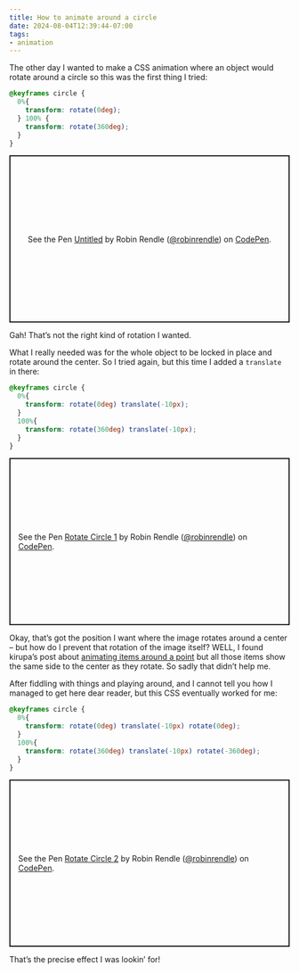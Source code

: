 ```yaml
---
title: How to animate around a circle
date: 2024-08-04T12:39:44-07:00
tags:
- animation
---
```


The other day I wanted to make a CSS animation where an object would rotate around a circle so this was the first thing I tried:

```css
@keyframes circle {
  0%{
    transform: rotate(0deg);
  } 100% {
    transform: rotate(360deg);
  }
}
```

<p class="codepen" data-height="300" data-default-tab="result" data-slug-hash="eYwWLog" data-pen-title="Untitled" data-user="robinrendle" data-token="7b14202a846b3480715218f43ddb696e" style="height: 300px; box-sizing: border-box; display: flex; align-items: center; justify-content: center; border: 2px solid; margin: 1em 0; padding: 1em;">
  <span>See the Pen <a href="https://codepen.io/robinrendle/pen/eYwWLog/7b14202a846b3480715218f43ddb696e">
  Untitled</a> by Robin Rendle (<a href="https://codepen.io/robinrendle">@robinrendle</a>)
  on <a href="https://codepen.io">CodePen</a>.</span>
</p>

Gah! That’s not the right kind of rotation I wanted.

What I really needed was for the whole object to be locked in place and rotate around the center. So I tried again, but this time I added a `translate` in there:

```css
@keyframes circle {
  0%{
    transform: rotate(0deg) translate(-10px);
  }
  100%{
    transform: rotate(360deg) translate(-10px);
  }
}
```

<p class="codepen" data-height="300" data-default-tab="result" data-slug-hash="oNrWPOd" data-pen-title="Rotate Circle 1" data-user="robinrendle" data-token="542a7ec324b4e2f7bec146070718c187" style="height: 300px; box-sizing: border-box; display: flex; align-items: center; justify-content: center; border: 2px solid; margin: 1em 0; padding: 1em;">
  <span>See the Pen <a href="https://codepen.io/robinrendle/pen/oNrWPOd/542a7ec324b4e2f7bec146070718c187">
  Rotate Circle 1</a> by Robin Rendle (<a href="https://codepen.io/robinrendle">@robinrendle</a>)
  on <a href="https://codepen.io">CodePen</a>.</span>
</p>

Okay, that’s got the position I want where the image rotates around a center – but how do I prevent that rotation of the image itself? WELL, I found kirupa’s post about [animating items around a point](https://www.kirupa.com/animations/rotating_items_around_a_point.htm) but all those items show the same side to the center as they rotate. So sadly that didn’t help me.

After fiddling with things and playing around, and I cannot tell you how I managed to get here dear reader, but this CSS eventually worked for me:

```css
@keyframes circle {
  0%{
    transform: rotate(0deg) translate(-10px) rotate(0deg);
  }
  100%{
    transform: rotate(360deg) translate(-10px) rotate(-360deg);
  }
}
```

<p class="codepen" data-height="300" data-default-tab="result" data-slug-hash="ZEdKMNB" data-pen-title="Rotate Circle 2" data-user="robinrendle" data-token="9f4ad69d9e9c58bc0c9de2c462ae3c29" style="height: 300px; box-sizing: border-box; display: flex; align-items: center; justify-content: center; border: 2px solid; margin: 1em 0; padding: 1em;">
  <span>See the Pen <a href="https://codepen.io/robinrendle/pen/ZEdKMNB/9f4ad69d9e9c58bc0c9de2c462ae3c29">
  Rotate Circle 2</a> by Robin Rendle (<a href="https://codepen.io/robinrendle">@robinrendle</a>)
  on <a href="https://codepen.io">CodePen</a>.</span>
</p>
<script async src="https://cpwebassets.codepen.io/assets/embed/ei.js"></script>

That’s the precise effect I was lookin’ for!
